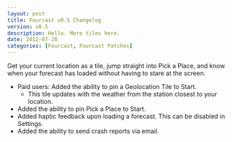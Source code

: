 ```yaml
---
layout: post
title: Fourcast v0.5 Changelog
version: v0.5
description: Hello. More tiles here.
date: 2012-07-28
categories: [Fourcast, Fourcast Patches]
---
```


Get your current location as a tile, jump straight into Pick a Place, and know when your forecast has loaded without having to stare at the screen.

* Paid users: Added the ability to pin a Geolocation Tile to Start.
  * This tile updates with the weather from the station closest to your location.
* Added the ability to pin Pick a Place to Start.
* Added haptic feedback upon loading a forecast. This can be disabled in Settings.
* Added the ability to send crash reports via email.
